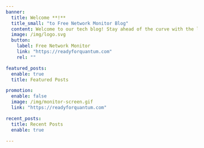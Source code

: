 ```yaml
---
banner:
  title: Welcome **!**
  title_small: "to Free Network Monitor Blog"
  content: Welcome to our tech blog! Stay ahead of the curve with the latest insights in cybersecurity, network monitoring, website development, and more. Our experts bring you exciting tips, tricks, and trends, empowering you in today's digital landscape.
  image: /img/logo.svg
  button:
    label: Free Network Monitor
    link: "https://readyforquantum.com"
    rel: ""

featured_posts:
  enable: true
  title: Featured Posts

promotion:
  enable: false
  image: /img/monitor-screen.gif
  link: "https://readyforquantum.com"

recent_posts:
  title: Recent Posts
  enable: true

---
```

